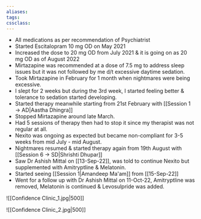 ```yaml
---
aliases:
tags:
cssclass: 
---
```



- All medications as per recommendation of Psychiatrist
- Started Escitalopram 10 mg OD on May 2021
- Increased the dose to 20 mg OD from July 2021 & it is going on as 20 mg OD as of August 2022
- Mirtazapine was recommended at a dose of 7.5 mg to address sleep issues but it was not followed by me d/t excessive daytime sedation.
- Took Mirtazapine in February for 1 month when nightmares were being excessive.
- I slept for 2 weeks but during the 3rd week, I started feeling better & tolerance to sedation started developing. 
- Started therapy meanwhile starting from 21st February with [[Session 1 → AD|Aastha Dhingra]]
- Stopped Mirtazapine around late March.
- Had 5 sessions of therapy then had to stop it since my therapist was not regular at all.
- Nexito was ongoing as expected but became non-compliant for 3-5 weeks from mid July - mid August.
- Nightmares resumed & started therapy again from 19th August with [[Session 6 → SD|Shrishti Dhupar]]
- Saw Dr Ashish Mittal on [[13-Sep-22]], was told to continue Nexito but supplemented with Amitryptline & Melatonin.
- Started seeing [[Session 1|Amandeep Ma'am]] from [[15-Sep-22]]
- Went for a follow up with Dr Ashish Mittal on 11-Oct-22, Amitryptline was removed, Melatonin is continued & Levosulpride was added.


![[Confidence Clinic_1.jpg|500]]

![[Confidence Clinic_2.jpg|500]]
